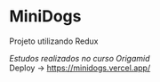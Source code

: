 # MiniDogs

Projeto utilizando Redux 

*Estudos realizados no curso Origamid*</br>
Deploy -> https://minidogs.vercel.app/

